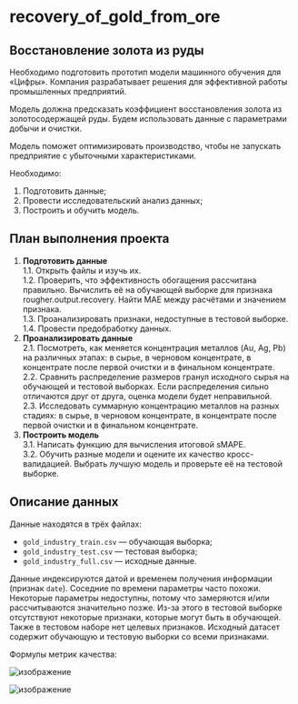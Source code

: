 # recovery_of_gold_from_ore
## Восстановление золота из руды

Необходимо подготовить прототип модели машинного обучения для «Цифры». Компания разрабатывает решения для эффективной работы промышленных предприятий.

Модель должна предсказать коэффициент восстановления золота из золотосодержащей руды. Будем использовать данные с параметрами добычи и очистки. 

Модель поможет оптимизировать производство, чтобы не запускать предприятие с убыточными характеристиками.

Необходимо:

1. Подготовить данные;
2. Провести исследовательский анализ данных;
3. Построить и обучить модель.

## План выполнения проекта
1. <b> Подготовить данные </b>  
1.1. Открыть файлы и изучь их.  
1.2. Проверить, что эффективность обогащения рассчитана правильно. Вычислить её на обучающей выборке для признака rougher.output.recovery. Найти MAE между расчётами и значением признака.  
1.3. Проанализировать признаки, недоступные в тестовой выборке.  
1.4. Провести предобработку данных.  
2. <b> Проанализировать данные </b>  
2.1. Посмотреть, как меняется концентрация металлов (Au, Ag, Pb) на различных этапах: в сырье, в черновом концентрате, в концентрате после первой очистки и в финальном концентрате.  
2.2.  Сравнить распределение размеров гранул исходного сырья на обучающей и тестовой выборках. Если распределения сильно отличаются друг от друга, оценка модели будет неправильной.  
2.3. Исследовать суммарную концентрацию металлов на разных стадиях: в сырье, в черновом концентрате, в концентрате после первой очистки и в финальном концентрате.  
3. <b> Построить модель </b>  
3.1. Написать функцию для вычисления итоговой sMAPE.  
3.2. Обучить разные модели и оцените их качество кросс-валидацией. Выбрать лучшую модель и проверьте её на тестовой выборке.  

## Описание данных
Данные находятся в трёх файлах:
* ``` gold_industry_train.csv ``` — обучающая выборка;
* ``` gold_industry_test.csv ``` — тестовая выборка;
* ``` gold_industry_full.csv ``` — исходные данные.

Данные индексируются датой и временем получения информации (признак ``` date ```). Соседние по времени параметры часто похожи.
Некоторые параметры недоступны, потому что замеряются и/или рассчитываются значительно позже. Из-за этого в тестовой выборке отсутствуют некоторые признаки, которые могут быть в обучающей. Также в тестовом наборе нет целевых признаков.
Исходный датасет содержит обучающую и тестовую выборки со всеми признаками.

Формулы метрик качества:

![изображение](https://github.com/AlexanderMedentsev/recovery_of_gold_from_ore/assets/139913588/c063dbcf-c666-4014-84ef-58244e1a188b)

![изображение](https://github.com/AlexanderMedentsev/recovery_of_gold_from_ore/assets/139913588/1271c376-6eee-4c2a-b2fe-755350d822de)
